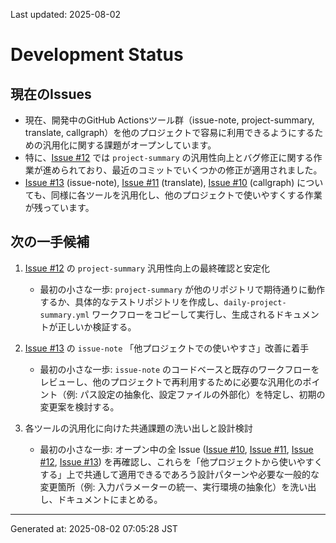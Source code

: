 Last updated: 2025-08-02

# Development Status

## 現在のIssues
- 現在、開発中のGitHub Actionsツール群（issue-note, project-summary, translate, callgraph）を他のプロジェクトで容易に利用できるようにするための汎用化に関する課題がオープンしています。
- 特に、[Issue #12](issue-notes/12.md) では `project-summary` の汎用性向上とバグ修正に関する作業が進められており、最近のコミットでいくつかの修正が適用されました。
- [Issue #13](issue-notes/13.md) (issue-note), [Issue #11](issue-notes/11.md) (translate), [Issue #10](issue-notes/10.md) (callgraph) についても、同様に各ツールを汎用化し、他のプロジェクトで使いやすくする作業が残っています。

## 次の一手候補
1. [Issue #12](issue-notes/12.md) の `project-summary` 汎用性向上の最終確認と安定化
   - 最初の小さな一歩: `project-summary` が他のリポジトリで期待通りに動作するか、具体的なテストリポジトリを作成し、`daily-project-summary.yml` ワークフローをコピーして実行し、生成されるドキュメントが正しいか検証する。

2. [Issue #13](issue-notes/13.md) の `issue-note` 「他プロジェクトでの使いやすさ」改善に着手
   - 最初の小さな一歩: `issue-note` のコードベースと既存のワークフローをレビューし、他のプロジェクトで再利用するために必要な汎用化のポイント（例: パス設定の抽象化、設定ファイルの外部化）を特定し、初期の変更案を検討する。

3. 各ツールの汎用化に向けた共通課題の洗い出しと設計検討
   - 最初の小さな一歩: オープン中の全 Issue ([Issue #10](issue-notes/10.md), [Issue #11](issue-notes/11.md), [Issue #12](issue-notes/12.md), [Issue #13](issue-notes/13.md)) を再確認し、これらを「他プロジェクトから使いやすくする」上で共通して適用できるであろう設計パターンや必要な一般的な変更箇所（例: 入力パラメーターの統一、実行環境の抽象化）を洗い出し、ドキュメントにまとめる。

---
Generated at: 2025-08-02 07:05:28 JST

